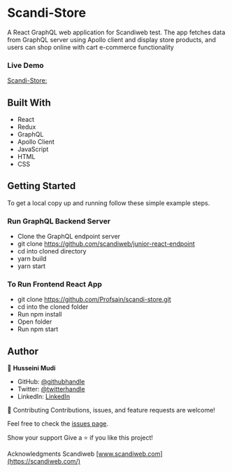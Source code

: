 # Scandi-Store
A React GraphQL web application for Scandiweb test. The app fetches data from GraphQL server using Apollo client and display store products, and users can shop online with cart e-commerce functionality

### Live Demo
[Scandi-Store:](#)


## Built With
- React
- Redux
- GraphQL
- Apollo Client
- JavaScript
- HTML
- CSS


## Getting Started
To get a local copy up and running follow these simple example steps.


### Run GraphQL Backend Server
- Clone the GraphQL endpoint server
- git clone https://github.com/scandiweb/junior-react-endpoint
- cd into cloned directory
- yarn build
- yarn start

### To Run Frontend React App
- git clone https://github.com/Profsain/scandi-store.git
- cd into the cloned folder 
- Run npm install
- Open folder
- Run npm start
## Author
👤 **Husseini Mudi**
- GitHub: [@githubhandle](https://github.com/Profsain)
- Twitter: [@twitterhandle](https://twitter.com/profsain)
- LinkedIn: [LinkedIn](https://linkedin.com/in/profsain)


🤝 Contributing
Contributions, issues, and feature requests are welcome!

Feel free to check the [issues page](https://github.com/Profsain/scandi-store/issues).

Show your support
Give a ⭐️ if you like this project!

Acknowledgments
Scandiweb [www.scandiweb.com](https://scandiweb.com/)
